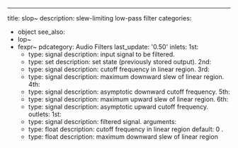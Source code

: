 ---
title: slop~
description: slew-limiting low-pass filter
categories:
- object
see_also:
- lop~
- fexpr~
pdcategory: Audio Filters
last_update: '0.50'
inlets:
  1st:
  - type: signal
    description: input signal to be filtered. 
  - type: set <float>
    description: set state (previously stored output).
  2nd:
  - type: signal
    description: cutoff frequency in linear region.
  3rd:
  - type: signal
    description: maximum downward slew of linear region. 
  4th:
  - type: signal
    description: asymptotic downward cutoff frequency.
  5th:
  - type: signal
    description: maximum upward slew of linear region.
  6th:
  - type: signal
    description: asymptotic upward cutoff frequency.	
outlets:
  1st:
  - type: signal
    description: filtered signal.
arguments:
  - type: float
    description: cutoff frequency in linear region 
  default: 0
.
  - type: float
    description: maximum downward slew of linear region 